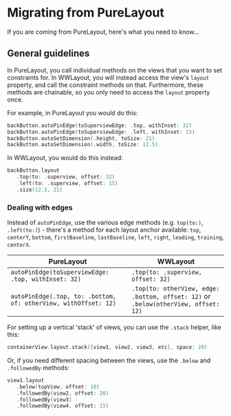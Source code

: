 # Migrating from PureLayout
If you are coming from PureLayout, here's what you need to know...

## General guidelines
In PureLayout, you call individual methods on the views that you want to set constraints for.  In WWLayout, you will instead access the view's `layout` property, and call the constraint methods on that.  Furthermore, these methods are chainable, so you only need to access the `layout` property once.

For example, in PureLayout you would do this:
```swift
backButton.autoPinEdge(toSuperviewEdge: .top, withInset: 32)		
backButton.autoPinEdge(toSuperviewEdge: .left, withInset: 15)		
backButton.autoSetDimension(.height, toSize: 21)		
backButton.autoSetDimension(.width, toSize: 12.5)
```

In WWLayout, you would do this instead:
```swift
backButton.layout
   .top(to: .superview, offset: 32)
   .left(to: .superview, offset: 15)
   .size(12.5, 21)
```

### Dealing with edges

Instead of `autoPinEdge`, use the various edge methods (e.g. `top(to:)`, `.left(to:)`) - there's a method for each layout anchor available: `top`, `centerY`, `bottom`, `firstBaseline`, `lastBaseline`, `left`, `right`, `leading`, `training`, `centerX`.

| PureLayout | WWLayout |
| --- | --- |
| `autoPinEdge(toSuperviewEdge: .top, withInset: 32)` | `.top(to: .superview, offset: 32)` |
| `autoPinEdge(.top, to: .bottom, of: otherView, withOffset: 12)` | `.top(to: otherView, edge: .bottom, offset: 12)` or `.below(otherView, offset: 12)` |

For setting up a vertical 'stack' of views, you can use the `.stack` helper, like this:
```swift
containerView.layout.stack([view1, view2, view3, etc], space: 20)
```
Or, if you need different spacing between the views, use the `.below` and `.followedBy` methods:
```swift
view1.layout
   .below(topView, offset: 10)
   .followedBy(view2, offset: 20)
   .followedBy(view3)
   .followedBy(view4, offset: 15)
```

